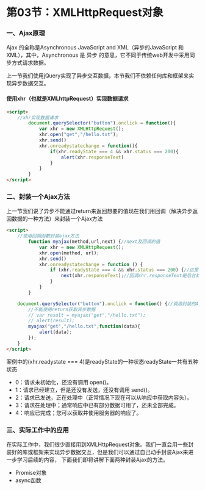 # 第03节：XMLHttpRequest对象

### 一、Ajax原理

Ajax 的全称是Asynchronous JavaScript and XML（异步的JavaScript 和 XML），其中，Asynchronous 是 异步 的意思，它不同于传统web开发中采用同步方式请求数据。

上一节我们使用jQuery实现了异步交互数据，本节我们不依赖任何库和框架来实现异步数据交互。




 #### 使用xhr（也就是XMLhttpRequest）实现数据请求
``` html
<script>
    //xhr实现数据请求
        document.querySelector("button").onclick = function(){
            var xhr = new XMLHttpRequest();
            xhr.open("get","/hello.txt");
            xhr.send()
            xhr.onreadystatechange = function(){
                if(xhr.readyState === 4 && xhr.status === 200){
                    alert(xhr.responseText)
                }
            }
        }
</script>
```



### 二、封装一个Ajax方法

上一节我们说了异步不能通过return来返回想要的值现在我们用回调（解决异步返回数据的一种方法）来封装一个Ajax方法

``` html
<script>
    //使用回調函數封装ajax方法
        function myajax(method,url,next) {//next及回调的值
            var xhr = new XMLHttpRequest();
            xhr.open(method, url);
            xhr.send()
            xhr.onreadystatechange = function () {
                if (xhr.readyState === 4 && xhr.status === 200) {//这里的4是readystate的一种状态
                    next(xhr.responseText);//回调xhr.responseText是后台处理过的字符串
                }
            }
        }

    document.querySelector("button").onclick = function() {//调用封装的Ajax
        //不能使用return获取异步数据
        // var result = myajax("get","/hello.txt");
        // alert(result);
        myajax("get","/hello.txt",function(data){
            alert(data);
        });
    }
</script>
```
案例中的(xhr.readystate === 4)是readyState的一种状态readyState一共有五种状态

* 0：请求未初始化，还没有调用 open()。
* 1：请求已经建立，但是还没有发送，还没有调用 send()。
* 2：请求已发送，正在处理中（正常情况下现在可以从响应中获取内容头）。
* 3：请求在处理中；通常响应中已有部分数据可用了，还未全部完成。
* 4：响应已完成；您可以获取并使用服务器的响应了。


### 三、实际工作中的应用

在实际工作中，我们很少直接用到XMLHttpRequest对象。我们一直会用一些封装好的库或框架来实现异步数据交互，但是我们可以通过自己动手封装Ajax来进一步学习后续的内容，
下面我们即将讲解下面两种封装Ajax的方法。
* Promise对象
* async函数